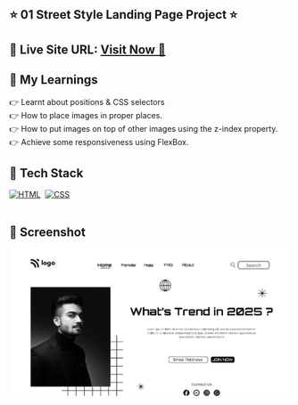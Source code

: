 ## ⭐ 01 Street Style Landing Page Project  ⭐

## 📌 **Live Site URL:** <a href="https://whats-the-trend.netlify.app/">**Visit Now** 🚀</a>


## 📌 My Learnings
👉 Learnt about positions & CSS selectors<br>
👉 How to place images in proper places.<br>
👉 How to put images on top of other images using the z-index property.<br>
👉 Achieve some responsiveness using FlexBox.<br>

## 📌 Tech Stack

[![HTML](https://img.shields.io/badge/html5%20-%23E34F26.svg?&style=for-the-badge&logo=html5&logoColor=white)](https://github.com/prakash-naikwadi)&nbsp;
[![CSS](https://img.shields.io/badge/css3%20-%231572B6.svg?&style=for-the-badge&logo=css3&logoColor=white)](https://github.com/prakash-naikwadi)&nbsp;
<br>
<br>

## 📌 Screenshot
![image](./thumbnail.png)